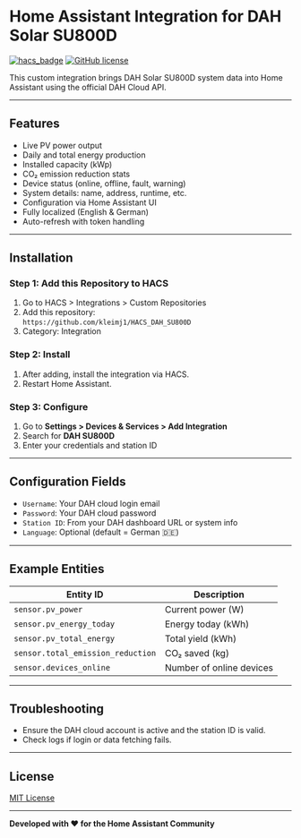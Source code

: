 # Home Assistant Integration for DAH Solar SU800D

[![hacs_badge](https://img.shields.io/badge/HACS-Custom-orange.svg)](https://hacs.xyz)
[![GitHub license](https://img.shields.io/github/license/kleimj1/HACS_DAH_SU800D)](https://github.com/kleimj1/HACS_DAH_SU800D/blob/main/LICENSE)

This custom integration brings DAH Solar SU800D system data into Home Assistant using the official DAH Cloud API.

---

## Features

- Live PV power output
- Daily and total energy production
- Installed capacity (kWp)
- CO₂ emission reduction stats
- Device status (online, offline, fault, warning)
- System details: name, address, runtime, etc.
- Configuration via Home Assistant UI
- Fully localized (English & German)
- Auto-refresh with token handling

---

## Installation

### Step 1: Add this Repository to HACS

1. Go to HACS > Integrations > Custom Repositories
2. Add this repository:  
   `https://github.com/kleimj1/HACS_DAH_SU800D`
3. Category: Integration

### Step 2: Install

1. After adding, install the integration via HACS.
2. Restart Home Assistant.

### Step 3: Configure

1. Go to **Settings > Devices & Services > Add Integration**
2. Search for **DAH SU800D**
3. Enter your credentials and station ID

---

## Configuration Fields

- `Username`: Your DAH cloud login email
- `Password`: Your DAH cloud password
- `Station ID`: From your DAH dashboard URL or system info
- `Language`: Optional (default = German 🇩🇪)

---

## Example Entities

| Entity ID                              | Description               |
|----------------------------------------|---------------------------|
| `sensor.pv_power`                      | Current power (W)         |
| `sensor.pv_energy_today`               | Energy today (kWh)        |
| `sensor.pv_total_energy`               | Total yield (kWh)         |
| `sensor.total_emission_reduction`      | CO₂ saved (kg)            |
| `sensor.devices_online`                | Number of online devices  |

---

## Troubleshooting

- Ensure the DAH cloud account is active and the station ID is valid.
- Check logs if login or data fetching fails.

---

## License

[MIT License](LICENSE)

---

**Developed with ❤️ for the Home Assistant Community**
